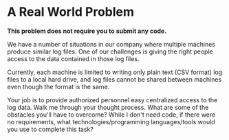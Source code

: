 # A Real World Problem

**This problem does not require you to submit any code.**

We have a number of situations in our company where multiple machines produce similar log files. One of our challenges is giving the right people access to the data contained in those log files.

Currently, each machine is limited to writing only plain text (CSV format) log files to a local hard drive, and log files cannot be shared between machines even though the format is the same.

Your job is to provide authorized personnel easy centralized access to the log data. Walk me through your thought process. What are some of the obstacles you'll have to overcome? While I don't need code, if there were no requirements, what technologies/programming languages/tools would you use to complete this task?
